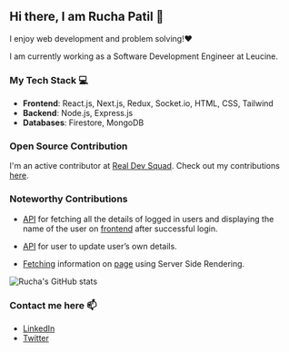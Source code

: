 ## Hi there, I am Rucha Patil 👋

I enjoy web development and problem solving!❤️

I am currently working as a Software Development Engineer at Leucine.

### My Tech Stack 💻
- **Frontend**: React.js, Next.js, Redux, Socket.io, HTML, CSS, Tailwind
- **Backend**: Node.js, Express.js
- **Databases**: Firestore, MongoDB

### Open Source Contribution
I'm an active contributor at [Real Dev Squad](https://github.com/Real-Dev-Squad). Check out my contributions [here](https://members.realdevsquad.com/rucha).

### Noteworthy Contributions
- [API](https://github.com/Real-Dev-Squad/website-backend/pull/46/files) for fetching all the details of logged in users and displaying the name of the user on [frontend](https://github.com/Real-Dev-Squad/website-welcome/pull/64) after successful login.

- [API](https://github.com/Real-Dev-Squad/website-backend/pull/75) for user to update user’s own details.

- [Fetching](https://github.com/Real-Dev-Squad/website-members/pull/99) information on [page](https://members.realdevsquad.com/rucha) using Server Side Rendering.


![Rucha's GitHub stats](https://github-readme-stats.vercel.app/api?username=Rucha1499&&hide=stars&show_icons=true)

### Contact me here 📫
- [LinkedIn](https://www.linkedin.com/in/rucha14/)
- [Twitter](https://twitter.com/Rucha1499)

<!--
**Rucha1499/Rucha1499** is a ✨ _special_ ✨ repository because its `README.md` (this file) appears on your GitHub profile.

Here are some ideas to get you started:

- 🔭 I’m currently working on ...
- 🌱 I’m currently learning ...
- 👯 I’m looking to collaborate on ...
- 🤔 I’m looking for help with ...
- 💬 Ask me about ...
- 📫 How to reach me: ...
- 😄 Pronouns: ...
- ⚡ Fun fact: ...
-->
